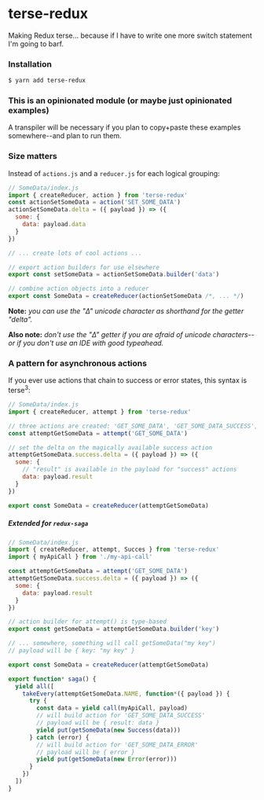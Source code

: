 # terse-redux
Making Redux terse... because if I have to write one more switch statement I'm going to barf.

### Installation

```bash
$ yarn add terse-redux
``` 

### This is an opinionated module (or maybe just opinionated examples)
A transpiler will be necessary if you plan to copy+paste these examples somewhere--and plan to run them.  

### Size matters
Instead of `actions.js` and a `reducer.js` for each logical grouping:

```javascript
// SomeData/index.js
import { createReducer, action } from 'terse-redux'
const actionSetSomeData = action('SET_SOME_DATA')
actionSetSomeData.delta = ({ payload }) => ({
  some: {
    data: payload.data
  }
})

// ... create lots of cool actions ...

// export action builders for use elsewhere
export const setSomeData = actionSetSomeData.builder('data')

// combine action objects into a reducer
export const SomeData = createReducer(actionSetSomeData /*, ... */)
```

**Note:** *you can use the "Δ" unicode character as shorthand for the getter "delta".*  

**Also note:** *don't use the "Δ" getter if you are afraid of unicode characters--or if you don't use an IDE with good typeahead.*


### A pattern for asynchronous actions
If you ever use actions that chain to success or error states, this syntax is terse<sup>3</sup>:

```javascript
// SomeData/index.js
import { createReducer, attempt } from 'terse-redux'

// three actions are created: 'GET_SOME_DATA', 'GET_SOME_DATA_SUCCESS', 'GET_SOME_DATA_ERROR'
const attemptGetSomeData = attempt('GET_SOME_DATA')

// set the delta on the magically available success action
attemptGetSomeData.success.delta = ({ payload }) => ({
  some: {
  	// "result" is available in the payload for "success" actions
    data: payload.result
  }
})

export const SomeData = createReducer(attemptGetSomeData)
```

##### Extended for `redux-saga`

```javascript
// SomeData/index.js
import { createReducer, attempt, Succes } from 'terse-redux'
import { myApiCall } from './my-api-call'

const attemptGetSomeData = attempt('GET_SOME_DATA')
attemptGetSomeData.success.delta = ({ payload }) => ({
  some: {
    data: payload.result
  }
})

// action builder for attempt() is type-based
export const getSomeData = attemptGetSomeData.builder('key')

// ... somewhere, something will call getSomeData("my key")
// payload will be { key: "my key" }

export const SomeData = createReducer(attemptGetSomeData)

export function* saga() {
  yield all([
    takeEvery(attemptGetSomeData.NAME, function*({ payload }) {
      try {
        const data = yield call(myApiCall, payload)
        // will build action for 'GET_SOME_DATA_SUCCESS'
        // payload will be { result: data }
        yield put(getSomeData(new Success(data)))
      } catch (error) {
        // will build action for 'GET_SOME_DATA_ERROR'
        // payload will be { error }
        yield put(getSomeData(new Error(error)))
      }
    })
  ])
}
```
